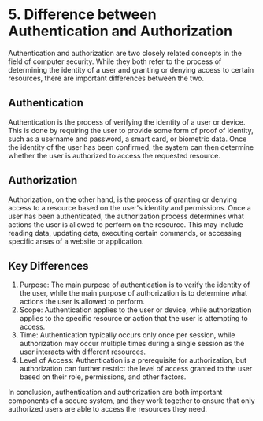 # **5. Difference between Authentication and Authorization**

Authentication and authorization are two closely related concepts in the field of computer security. While they both refer to the process of determining the identity of a user and granting or denying access to certain resources, there are important differences between the two.

## **Authentication**

Authentication is the process of verifying the identity of a user or device. This is done by requiring the user to provide some form of proof of identity, such as a username and password, a smart card, or biometric data. Once the identity of the user has been confirmed, the system can then determine whether the user is authorized to access the requested resource.

## **Authorization**

Authorization, on the other hand, is the process of granting or denying access to a resource based on the user's identity and permissions. Once a user has been authenticated, the authorization process determines what actions the user is allowed to perform on the resource. This may include reading data, updating data, executing certain commands, or accessing specific areas of a website or application.

## **Key Differences**

1. Purpose: The main purpose of authentication is to verify the identity of the user, while the main purpose of authorization is to determine what actions the user is allowed to perform.
2. Scope: Authentication applies to the user or device, while authorization applies to the specific resource or action that the user is attempting to access.
3. Time: Authentication typically occurs only once per session, while authorization may occur multiple times during a single session as the user interacts with different resources.
4. Level of Access: Authentication is a prerequisite for authorization, but authorization can further restrict the level of access granted to the user based on their role, permissions, and other factors.

In conclusion, authentication and authorization are both important components of a secure system, and they work together to ensure that only authorized users are able to access the resources they need.
